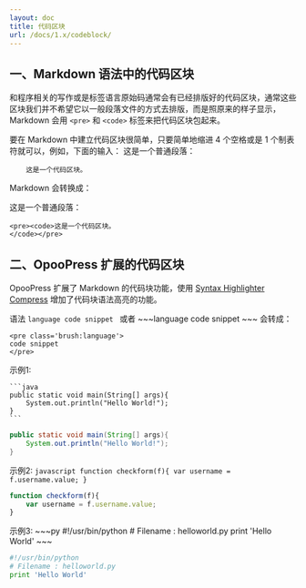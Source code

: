 ```yaml
---
layout: doc
title: 代码区块
url: /docs/1.x/codeblock/
---
```


## 一、Markdown 语法中的代码区块
和程序相关的写作或是标签语言原始码通常会有已经排版好的代码区块，通常这些区块我们并不希望它以一般段落文件的方式去排版，而是照原来的样子显示，Markdown 会用 `<pre>` 和 `<code>` 标签来把代码区块包起来。

要在 Markdown 中建立代码区块很简单，只要简单地缩进 4 个空格或是 1 个制表符就可以，例如，下面的输入：
	这是一个普通段落：

	    这是一个代码区块。
	   
Markdown 会转换成：
	<p>这是一个普通段落：</p>

	<pre><code>这是一个代码区块。
	</code></pre>


## 二、OpooPress 扩展的代码区块
OpooPress 扩展了 Markdown 的代码块功能，使用 [Syntax Highlighter Compress](http://alexgorbatchev.com/SyntaxHighlighter/) 增加了代码块语法高亮的功能。

语法
	```language
	code snippet
	```
或者
	~~~language
	code snippet
	~~~
会转成：

	<pre class='brush:language'>
	code snippet
	</pre>

示例1:

	```java
	public static void main(String[] args){
		System.out.println("Hello World!");
	}
	```

```java
public static void main(String[] args){
	System.out.println("Hello World!");
}
```

示例2:
	```javascript
	function checkform(f){
		var username = f.username.value;
	}
	```

```javascript
function checkform(f){
	var username = f.username.value;
}
```

示例3:
	~~~py
	#!/usr/bin/python
	# Filename : helloworld.py
	print 'Hello World'
	~~~

~~~py
#!/usr/bin/python
# Filename : helloworld.py
print 'Hello World'
~~~